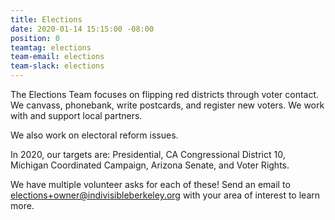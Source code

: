 ```yaml
---
title: Elections
date: 2020-01-14 15:15:00 -08:00
position: 0
teamtag: elections
team-email: elections
team-slack: elections
---
```


The Elections Team focuses on flipping red districts through voter contact. We canvass, phonebank, write postcards, and register new voters. We work with and support local partners.

We also work on electoral reform issues.

In 2020, our targets are: Presidential, CA Congressional District 10, Michigan Coordinated Campaign, Arizona Senate, and Voter Rights. 

We have multiple volunteer asks for each of these! Send an email to elections+owner@indivisibleberkeley.org with your area of interest to learn more.
